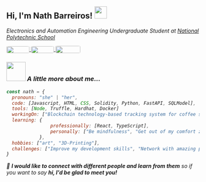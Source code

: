 <h2> Hi, I'm Nath Barreiros! 
<img src="https://media.giphy.com/media/q3kBTEbu3InMQ/giphy.gif" width="32">
</h2>
<p><em>Electronics and Automation Engineering Undergraduate Student at <a href="https://www.epn.edu.ec/">National Polytechnic School</a>
<div>
  <a  href="https://www.linkedin.com/in/nathalia-barreiros/"  target="_blank">
  <img  align="center" style="border-radius: 10%;"  src="https://img.shields.io/badge/LinkedIn-%230077B5.svg?&style=flat-square&logo=linkedin&logoColor=white" height="18"  width="60"/></a><a href="mailto:nathalia.barreirosf@gmail.com" target="_blank">
  <img  align="center" style="border-radius: 10%;"  src="https://img.shields.io/badge/-Gmail-FF0000?style=flat-square&labelColor=FF0000&logo=gmail&logoColor=white&link=mailto:<SEUEMAIL>" height="18"  width="60" /></a><a  href="https://twitter.com/NathBarreiros"  target="_blank">
  <img  align="center" style="border-radius: 10%;"  src="https://img.shields.io/badge/Twitter-1DA1F2?style=for-the-badge&logo=twitter&logoColor=white" height="19"  width="65"/></a>
</div>

### <img src="https://media.giphy.com/media/l0HlGeTBdTqMll15u/giphy.gif" width="50"> A little more about me...

```javascript
const nath = {
  pronouns: "she" | "her",
  code: [Javascript, HTML, CSS, Solidity, Python, FastAPI, SQLModel],
  tools: [Node, Truffle, Hardhat, Docker]
  workingOn: ["Blockchain technology-based tracking system for coffee supply chain"],
  learning: {
                professionally: [React, TypeScript],
                personally: ["Be mindfulness", "Get out of my comfort zone"]
            },
  hobbies: ["art", "3D-Printing"],
  challenges: ["Improve my development skills", "Network with amazing people"]
}
```

👾 <em><b>I would like to connect with different people and learn from them</b> so if you want to say <b>hi, I'd be glad to meet you!</b></em>
